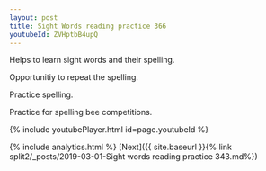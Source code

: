 ```yaml
---
layout: post
title: Sight Words reading practice 366
youtubeId: ZVHptbB4upQ
---
```

 
 
Helps to learn sight words and their spelling.

Opportunitiy to repeat the spelling. 

Practice spelling. 
 
Practice for spelling bee competitions. 
 
{% include youtubePlayer.html id=page.youtubeId %}
 
 
{% include analytics.html %} 
[Next]({{ site.baseurl }}{% link  split2/_posts/2019-03-01-Sight words reading practice 343.md%})
 

